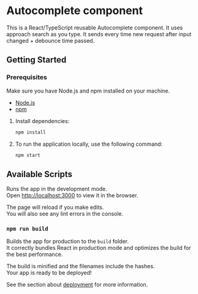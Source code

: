 # Autocomplete component

This is a React/TypeScript reusable Autocomplete component. 
It uses approach search as you type. It sends every time new request after input changed + debounce time passed.

## Getting Started

### Prerequisites

Make sure you have Node.js and npm installed on your machine.

- [Node.js](https://nodejs.org/)
- [npm](https://www.npmjs.com/)

1. Install dependencies:
   ```bash
   npm install
   
2. To run the application locally, use the following command:
    ```bash
    npm start

## Available Scripts


Runs the app in the development mode.\
Open [http://localhost:3000](http://localhost:3000) to view it in the browser.

The page will reload if you make edits.\
You will also see any lint errors in the console.

### `npm run build`

Builds the app for production to the `build` folder.\
It correctly bundles React in production mode and optimizes the build for the best performance.

The build is minified and the filenames include the hashes.\
Your app is ready to be deployed!

See the section about [deployment](https://facebook.github.io/create-react-app/docs/deployment) for more information.
